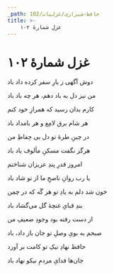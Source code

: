 ```yaml
---
_path: حافظ-شیرازی/غزلیات/102
title: >-
    غزل شمارهٔ ۱۰۲
---
```

# غزل شمارهٔ ۱۰۲

<div class="b" id="bn1"><div class="m1"><p>دوش آگهی ز یارِ سفر کرده داد باد</p></div>
<div class="m2"><p>من نیز دل به باد دهم، هر چه باد باد</p></div></div>
<div class="b" id="bn2"><div class="m1"><p>کارم بدان رسید که همرازِ خود کنم</p></div>
<div class="m2"><p>هر شام برق لامِع و هر بامداد باد</p></div></div>
<div class="b" id="bn3"><div class="m1"><p>در چینِ طرهٔ تو دل بی حِفاظِ من</p></div>
<div class="m2"><p>هرگز نگفت مسکنِ مألوف یاد باد</p></div></div>
<div class="b" id="bn4"><div class="m1"><p>امروز قدرِ پندِ عزیزان شناختم</p></div>
<div class="m2"><p>یا رب روانِ ناصحِ ما از تو شاد باد</p></div></div>
<div class="b" id="bn5"><div class="m1"><p>خون شد دلم به یادِ تو هر گَه که در چمن</p></div>
<div class="m2"><p>بندِ قبایِ غنچهٔ گل می‌گشاد باد</p></div></div>
<div class="b" id="bn6"><div class="m1"><p>از دست رفته بود وجودِ ضعیفِ من</p></div>
<div class="m2"><p>صبحم به بویِ وصلِ تو جان باز داد، باد</p></div></div>
<div class="b" id="bn7"><div class="m1"><p>حافظ نهادِ نیکِ تو کامت بر آورد</p></div>
<div class="m2"><p>جان‌ها فدایِ مردمِ نیکو نهاد باد</p></div></div>
